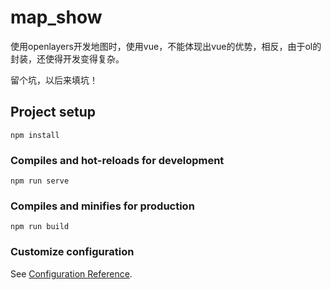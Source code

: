 # map_show

使用openlayers开发地图时，使用vue，不能体现出vue的优势，相反，由于ol的封装，还使得开发变得复杂。

留个坑，以后来填坑！

## Project setup
```
npm install
```

### Compiles and hot-reloads for development
```
npm run serve
```

### Compiles and minifies for production
```
npm run build
```

### Customize configuration
See [Configuration Reference](https://cli.vuejs.org/config/).
